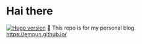 # Hai there
[![Hugo version](https://img.shields.io/badge/hugo-v0.31.1-ff69b4.svg)](http://gohugo.io/)
🌵 This repo is for my personal blog. https://empun.github.io/
